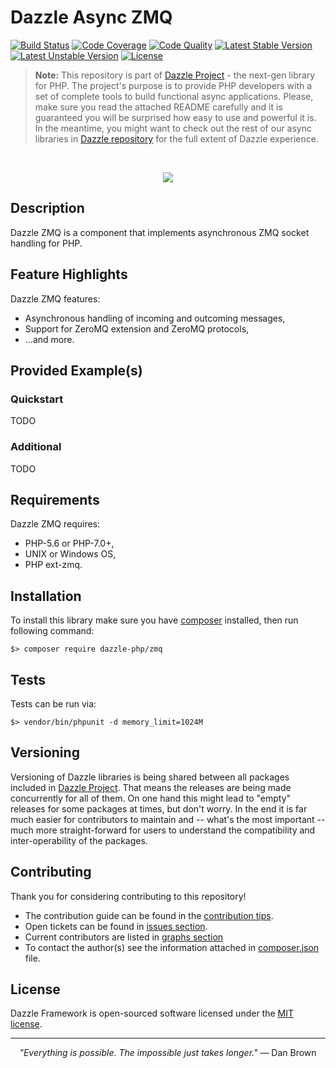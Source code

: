 # Dazzle Async ZMQ

[![Build Status](https://travis-ci.org/dazzle-php/zmq.svg)](https://travis-ci.org/dazzle-php/zmq)
[![Code Coverage](https://scrutinizer-ci.com/g/dazzle-php/zmq/badges/coverage.png?b=master)](https://scrutinizer-ci.com/g/dazzle-php/zmq/?branch=master)
[![Code Quality](https://scrutinizer-ci.com/g/dazzle-php/zmq/badges/quality-score.png?b=master)](https://scrutinizer-ci.com/g/dazzle-php/zmq/?branch=master)
[![Latest Stable Version](https://poser.pugx.org/dazzle-php/zmq/v/stable)](https://packagist.org/packages/dazzle-php/zmq) 
[![Latest Unstable Version](https://poser.pugx.org/dazzle-php/zmq/v/unstable)](https://packagist.org/packages/dazzle-php/zmq) 
[![License](https://poser.pugx.org/dazzle-php/zmq/license)](https://packagist.org/packages/dazzle-php/zmq/license)

> **Note:** This repository is part of [Dazzle Project](https://github.com/dazzle-php/dazzle) - the next-gen library for PHP. The project's purpose is to provide PHP developers with a set of complete tools to build functional async applications. Please, make sure you read the attached README carefully and it is guaranteed you will be surprised how easy to use and powerful it is. In the meantime, you might want to check out the rest of our async libraries in [Dazzle repository](https://github.com/dazzle-php) for the full extent of Dazzle experience.

<br>
<p align="center">
<img src="https://raw.githubusercontent.com/dazzle-php/dazzle/master/media/dazzle-x125.png" />
</p>

## Description

Dazzle ZMQ is a component that implements asynchronous ZMQ socket handling for PHP.

## Feature Highlights

Dazzle ZMQ features:

* Asynchronous handling of incoming and outcoming messages,
* Support for ZeroMQ extension and ZeroMQ protocols,
* ...and more.

## Provided Example(s)

### Quickstart

TODO

### Additional

TODO

## Requirements

Dazzle ZMQ requires:

* PHP-5.6 or PHP-7.0+,
* UNIX or Windows OS,
* PHP ext-zmq.

## Installation

To install this library make sure you have [composer](https://getcomposer.org/) installed, then run following command:

```
$> composer require dazzle-php/zmq
```

## Tests

Tests can be run via:

```
$> vendor/bin/phpunit -d memory_limit=1024M
```

## Versioning

Versioning of Dazzle libraries is being shared between all packages included in [Dazzle Project](https://github.com/dazzle-php/dazzle). That means the releases are being made concurrently for all of them. On one hand this might lead to "empty" releases for some packages at times, but don't worry. In the end it is far much easier for contributors to maintain and -- what's the most important -- much more straight-forward for users to understand the compatibility and inter-operability of the packages.

## Contributing

Thank you for considering contributing to this repository! 

- The contribution guide can be found in the [contribution tips](https://github.com/dazzle-php/zmq/blob/master/CONTRIBUTING.md). 
- Open tickets can be found in [issues section](https://github.com/dazzle-php/zmq/issues). 
- Current contributors are listed in [graphs section](https://github.com/dazzle-php/zmq/graphs/contributors)
- To contact the author(s) see the information attached in [composer.json](https://github.com/dazzle-php/zmq/blob/master/composer.json) file.

## License

Dazzle Framework is open-sourced software licensed under the [MIT license](http://opensource.org/licenses/MIT).

<hr>
<p align="center">
<i>"Everything is possible. The impossible just takes longer."</i> ― Dan Brown
</p>
